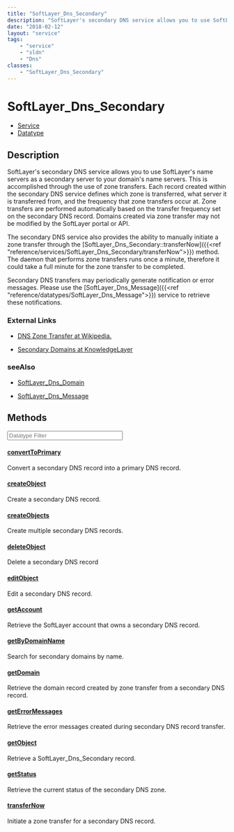 ```yaml
---
title: "SoftLayer_Dns_Secondary"
description: "SoftLayer's secondary DNS service allows you to use SoftLayer's name servers as a secondary server to your domain's name... "
date: "2018-02-12"
layout: "service"
tags:
    - "service"
    - "sldn"
    - "Dns"
classes:
    - "SoftLayer_Dns_Secondary"
---
```

# SoftLayer_Dns_Secondary
<div id='service-datatype'>
    <ul id='sldn-reference-tabs'>
    <li id='service'> <a href='/reference/services/SoftLayer_Dns_Secondary' >Service</a></li>    <li id='datatype'> <a href='/reference/datatypes/SoftLayer_Dns_Secondary' >Datatype</a></li>
    </ul>
</div>

## Description
SoftLayer's secondary DNS service allows you to use SoftLayer's name servers as a secondary server to your domain's name servers. This is accomplished through the use of zone transfers. Each record created within the secondary DNS service defines which zone is transferred, what server it is transferred from, and the frequency that zone transfers occur at. Zone transfers are performed automatically based on the transfer frequency set on the secondary DNS record. Domains created via zone transfer may not be modified by the SoftLayer portal or API. 

The secondary DNS service also provides the ability to manually initiate a zone transfer through the [SoftLayer_Dns_Secondary::transferNow]({{<ref "reference/services/SoftLayer_Dns_Secondary/transferNow">}}) method. The daemon that performs zone transfers runs once a minute, therefore it could take a full minute for the zone transfer to be completed. 

Secondary DNS transfers may periodically generate notification or error messages. Please use the [SoftLayer_Dns_Message]({{<ref "reference/datatypes/SoftLayer_Dns_Message">}}) service to retrieve these notifications. 

### External Links


* [DNS Zone Transfer at Wikipedia.](http://en.wikipedia.org/wiki/DNS_zone_transfer)


* [Secondary Domains at KnowledgeLayer](http://knowledgelayer.softlayer.com/questions/478)




### seeAlso

* [SoftLayer_Dns_Domain](/reference/services/SoftLayer_Dns_Domain )


* [SoftLayer_Dns_Message](/reference/datatypes/SoftLayer_Dns_Message )


        
<div id="properties" class="content service-content">

## Methods

<div class="view-filters">
    <div class="clearfix">
        <div class="search-input-box">
            <input placeholder="Datatype Filter" onkeyup="titleSearch(inputId='edit-combine', divId='method-div', elementClass='method-row')" 
                type="text" id="edit-combine" value="" size="30" maxlength="128" class="form-text">
        </div>
    </div>
</div>

#### [convertToPrimary](/reference/services/SoftLayer_Dns_Secondary/convertToPrimary)
Convert a secondary DNS record into a primary DNS record.

#### [createObject](/reference/services/SoftLayer_Dns_Secondary/createObject)
Create a secondary DNS record.

#### [createObjects](/reference/services/SoftLayer_Dns_Secondary/createObjects)
Create multiple secondary DNS records.

#### [deleteObject](/reference/services/SoftLayer_Dns_Secondary/deleteObject)
Delete a secondary DNS record

#### [editObject](/reference/services/SoftLayer_Dns_Secondary/editObject)
Edit a secondary DNS record.

#### [getAccount](/reference/services/SoftLayer_Dns_Secondary/getAccount)
Retrieve the SoftLayer account that owns a secondary DNS record.

#### [getByDomainName](/reference/services/SoftLayer_Dns_Secondary/getByDomainName)
Search for secondary domains by name.

#### [getDomain](/reference/services/SoftLayer_Dns_Secondary/getDomain)
Retrieve the domain record created by zone transfer from a secondary DNS record.

#### [getErrorMessages](/reference/services/SoftLayer_Dns_Secondary/getErrorMessages)
Retrieve the error messages created during secondary DNS record transfer.

#### [getObject](/reference/services/SoftLayer_Dns_Secondary/getObject)
Retrieve a SoftLayer_Dns_Secondary record.

#### [getStatus](/reference/services/SoftLayer_Dns_Secondary/getStatus)
Retrieve the current status of the secondary DNS zone.

#### [transferNow](/reference/services/SoftLayer_Dns_Secondary/transferNow)
Initiate a zone transfer for a secondary DNS record.

</div>

